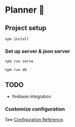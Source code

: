 # Planner :book:

## Project setup
```
npm install
```

### Set up server & json server
```
npm run serve
```

```
npm run db
```

## TODO

* firebase integration


### Customize configuration
See [Configuration Reference](https://cli.vuejs.org/config/).
